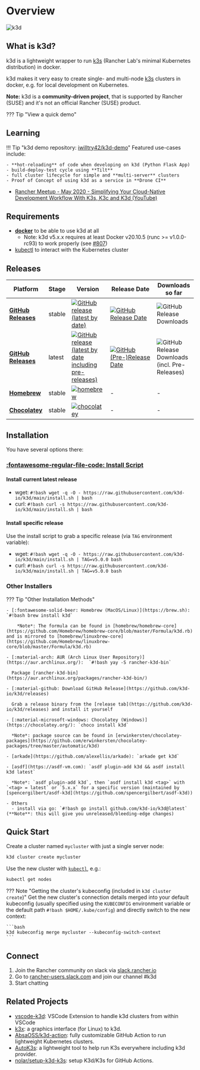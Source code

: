 # Overview

![k3d](static/img/k3d_logo_black_blue.svg)

## What is k3d?

k3d is a lightweight wrapper to run [k3s](https://github.com/rancher/k3s) (Rancher Lab's minimal Kubernetes distribution) in docker.

k3d makes it very easy to create single- and multi-node [k3s](https://github.com/rancher/k3s) clusters in docker, e.g. for local development on Kubernetes.

**Note:** k3d is a **community-driven project**, that is supported by Rancher (SUSE) and it's not an official Rancher (SUSE) product.

??? Tip "View a quick demo"
    <asciinema-player src="/static/asciicast/20210917_k3d_v5.0.0_01.cast" cols=200 rows=32></asciinema-player>

## Learning

!!! Tip "k3d demo repository: [iwilltry42/k3d-demo](https://github.com/iwilltry42/k3d-demo)"
    Featured use-cases include:

    - **hot-reloading** of code when developing on k3d (Python Flask App)
    - build-deploy-test cycle using **Tilt**
    - full cluster lifecycle for simple and **multi-server** clusters
    - Proof of Concept of using k3d as a service in **Drone CI**

- [Rancher Meetup - May 2020 - Simplifying Your Cloud-Native Development Workflow With K3s, K3c and K3d (YouTube)](https://www.youtube.com/watch?v=hMr3prm9gDM)

## Requirements

- [**docker**](https://docs.docker.com/install/) to be able to use k3d at all
  - Note: k3d v5.x.x requires at least Docker v20.10.5 (runc >= v1.0.0-rc93) to work properly (see [#807](https://github.com/k3d-io/k3d/issues/807))
- [kubectl](https://kubernetes.io/docs/tasks/tools/#kubectl) to interact with the Kubernetes cluster

## Releases

| Platform | Stage | Version | Release Date | Downloads so far |
|-----------------|--------|--------------------------------------------------------------------------------------------------------------------------------------------------------------------------------------------|-------------------------------------------------------------------------------------------------------------------|---|
| [**GitHub Releases**](https://github.com/k3d-io/k3d/releases) | stable | [![GitHub release (latest by date)](https://img.shields.io/github/v/release/k3d-io/k3d?label=%20&style=for-the-badge&logo=github)](https://github.com/k3d-io/k3d/releases/latest) | [![GitHub Release Date](https://img.shields.io/github/release-date/k3d-io/k3d?label=%20&style=for-the-badge)](https://github.com/k3d-io/k3d/releases/latest) | ![GitHub Release Downloads](https://img.shields.io/github/downloads/k3d-io/k3d/latest/total?label=%20&style=for-the-badge) |
| [**GitHub Releases**](https://github.com/k3d-io/k3d/releases) | latest | [![GitHub release (latest by date including pre-releases)](https://img.shields.io/github/v/release/k3d-io/k3d?include_prereleases&label=%20&style=for-the-badge&logo=github)](https://github.com/k3d-io/k3d/releases) | [![GitHub (Pre-)Release Date](https://img.shields.io/github/release-date-pre/k3d-io/k3d?label=%20&style=for-the-badge)](https://github.com/k3d-io/k3d/releases) | ![GitHub Release Downloads (incl. Pre-Releases)](https://img.shields.io/github/downloads-pre/k3d-io/k3d/latest/total?label=%20&style=for-the-badge) |
| [**Homebrew**](https://formulae.brew.sh/formula/k3d) | stable | [![homebrew](https://img.shields.io/homebrew/v/k3d?label=%20&style=for-the-badge)](https://formulae.brew.sh/formula/k3d) | - | - |
| [**Chocolatey**](https://chocolatey.org/packages/k3d/)| stable | [![chocolatey](https://img.shields.io/chocolatey/v/k3d?label=%20&style=for-the-badge)](https://chocolatey.org/packages/k3d/) | - | - |

## Installation

You have several options there:

### [:fontawesome-regular-file-code: Install Script](https://raw.githubusercontent.com/k3d-io/k3d/main/install.sh)

#### Install current latest release

- wget: `#!bash wget -q -O - https://raw.githubusercontent.com/k3d-io/k3d/main/install.sh | bash`
- curl: `#!bash curl -s https://raw.githubusercontent.com/k3d-io/k3d/main/install.sh | bash`

#### Install specific release

Use the install script to grab a specific release (via `TAG` environment variable):

- wget: `#!bash wget -q -O - https://raw.githubusercontent.com/k3d-io/k3d/main/install.sh | TAG=v5.0.0 bash`
- curl: `#!bash curl -s https://raw.githubusercontent.com/k3d-io/k3d/main/install.sh | TAG=v5.0.0 bash`

### Other Installers

??? Tip "Other Installation Methods"

    - [:fontawesome-solid-beer: Homebrew (MacOS/Linux)](https://brew.sh): `#!bash brew install k3d`

        *Note*: The formula can be found in [homebrew/homebrew-core](https://github.com/Homebrew/homebrew-core/blob/master/Formula/k3d.rb) and is mirrored to [homebrew/linuxbrew-core](https://github.com/Homebrew/linuxbrew-core/blob/master/Formula/k3d.rb)

    - [:material-arch: AUR (Arch Linux User Repository)](https://aur.archlinux.org/):  `#!bash yay -S rancher-k3d-bin`

      Package [rancher-k3d-bin](https://aur.archlinux.org/packages/rancher-k3d-bin/)

    - [:material-github: Download GitHub Release](https://github.com/k3d-io/k3d/releases)

      Grab a release binary from the [release tab](https://github.com/k3d-io/k3d/releases) and install it yourself

    - [:material-microsoft-windows: Chocolatey (Windows)](https://chocolatey.org/): `choco install k3d`

      *Note*: package source can be found in [erwinkersten/chocolatey-packages](https://github.com/erwinkersten/chocolatey-packages/tree/master/automatic/k3d)

    - [arkade](https://github.com/alexellis/arkade): `arkade get k3d`

    - [asdf](https://asdf-vm.com): `asdf plugin-add k3d && asdf install k3d latest`

      *Note*: `asdf plugin-add k3d`, then `asdf install k3d <tag>` with `<tag> = latest` or `5.x.x` for a specific version (maintained by [spencergilbert/asdf-k3d](https://github.com/spencergilbert/asdf-k3d))

    - Others
      - install via go: `#!bash go install github.com/k3d-io/k3d@latest` (**Note**: this will give you unreleased/bleeding-edge changes)

## Quick Start

Create a cluster named `mycluster` with just a single server node:

```bash
k3d cluster create mycluster
```

Use the new cluster with [`kubectl`](https://kubernetes.io/docs/tasks/tools/install-kubectl/), e.g.:

```bash
kubectl get nodes
```

??? Note "Getting the cluster's kubeconfig (included in `k3d cluster create`)"
    Get the new cluster's connection details merged into your default kubeconfig (usually specified using the `KUBECONFIG` environment variable or the default path `#!bash $HOME/.kube/config`) and directly switch to the new context:

    ```bash
    k3d kubeconfig merge mycluster --kubeconfig-switch-context
    ```

## Connect

1. Join the Rancher community on slack via [slack.rancher.io](https://slack.rancher.io/)
2. Go to [rancher-users.slack.com](https://rancher-users.slack.com) and join our channel #k3d
3. Start chatting

## Related Projects

- [vscode-k3d](https://github.com/inercia/vscode-k3d/): VSCode Extension to handle k3d clusters from within VSCode
- [k3x](https://github.com/inercia/k3x): a graphics interface (for Linux) to k3d.
- [AbsaOSS/k3d-action](https://github.com/AbsaOSS/k3d-action): fully customizable GitHub Action to run lightweight Kubernetes clusters.
- [AutoK3s](https://github.com/cnrancher/autok3s): a lightweight tool to help run K3s everywhere including k3d provider.
- [nolar/setup-k3d-k3s](https://github.com/nolar/setup-k3d-k3s): setup K3d/K3s for GitHub Actions.

